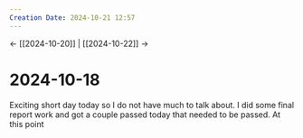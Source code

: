 ```yaml
---
Creation Date: 2024-10-21 12:57
---
```


<- [[2024-10-20]] | [[2024-10-22]]  ->

# 2024-10-18
Exciting short day today so I do not have much to talk about. I did some final report work and got a couple passed today that needed to be passed. At this point 